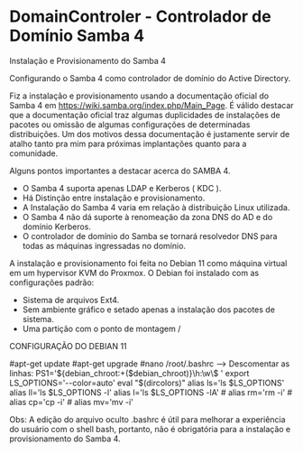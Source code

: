# DomainControler - Controlador de Domínio Samba 4
Instalação e Provisionamento do Samba 4

Configurando o Samba 4 como controlador de domínio do Active Directory.

Fiz a instalação e provisionamento usando a documentação oficial do Samba 4 em https://wiki.samba.org/index.php/Main_Page. É válido destacar que a documentação oficial traz algumas duplicidades de instalações de pacotes ou omissão de algumas configurações de determinadas distribuições. Um dos motivos dessa documentação é justamente servir de atalho tanto pra mim para próximas implantações quanto para a comunidade. 

Alguns pontos importantes a destacar acerca do SAMBA 4.
- O Samba 4 suporta apenas LDAP e Kerberos ( KDC ).
- Há Distinção entre instalação e provisionamento.
- A Instalação do Samba 4 varia em relação à distribuição Linux utilizada.
- O Samba 4 não dá suporte à renomeação da zona DNS do AD e do domínio Kerberos.
- O controlador de domínio do Samba se tornará resolvedor DNS para todas as máquinas ingressadas no domínio.

A instalação e provisionamento foi feita no Debian 11 como máquina virtual em um hypervisor KVM do Proxmox. O Debian foi instalado com as configurações padrão:
- Sistema de arquivos Ext4.
- Sem ambiente gráfico e setado apenas a instalação dos pacotes de sistema.
- Uma partição com o ponto de montagem / 

CONFIGURAÇÃO DO DEBIAN 11

#apt-get update
#apt-get upgrade
#nano /root/.bashrc  --> Descomentar as linhas:   PS1='${debian_chroot:+($debian_chroot)}\h:\w\$ '
                                                   export LS_OPTIONS='--color=auto'
                                                   eval "$(dircolors)"
                                                   alias ls='ls $LS_OPTIONS'
                                                   alias ll='ls $LS_OPTIONS -l'
                                                   alias l='ls $LS_OPTIONS -lA'
                                                   # alias rm='rm -i'
                                                   # alias cp='cp -i'
                                                   # alias mv='mv -i'
                                                   
 Obs: A edição do arquivo oculto .bashrc é útil para melhorar a experiência do usuário com o shell bash, portanto, não é obrigatória para a instalação e provisionamento do Samba 4.
 #
 
                       
